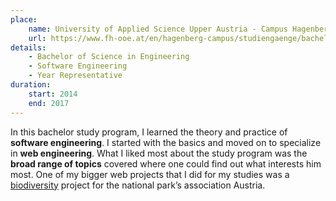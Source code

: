 ```yaml
---
place:
    name: University of Applied Science Upper Austria - Campus Hagenberg
    url: https://www.fh-ooe.at/en/hagenberg-campus/studiengaenge/bachelor/software-engineering/
details:
    - Bachelor of Science in Engineering
    - Software Engineering
    - Year Representative
duration:
    start: 2014
    end: 2017
---
```

In this bachelor study program, I learned the theory and practice of **software engineering**.
I started with the basics and moved on to specialize in **web engineering**.
What I liked most about the study program was the **broad range of topics** covered where one could find out what interests him most.
One of my bigger web projects that I did for my studies was a [biodiversity][biodiversity] project for the national park’s association Austria.

[biodiversity]: /projects#biodiversity
